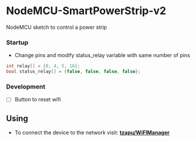 # NodeMCU-SmartPowerStrip-v2
NodeMCU sketch to control a power strip

### Startup
- Change pins and modify status_relay variable with same number of pins
```cpp
int relay[] = {0, 4, 5, 16};
bool status_relay[] = {false, false, false, false};
```

### Development
- [ ] Button to reset wifi

## Using

- To connect the device to the network visit: __[tzapu/WiFIManager](https://github.com/tzapu/WiFiManager)__
